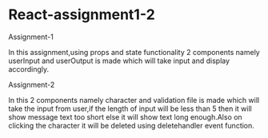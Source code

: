 # React-assignment1-2

Assignment-1

In this assignment,using props and state functionality 2 components namely userInput and userOutput is made which will take input and display accordingly.


Assignment-2

In this 2 components namely character and validation file is made which will take the input from user,if the length of input will be less than 5 then it will 
show message text too short else it will show text long enough.Also on clicking the character it will be deleted using deletehandler event function.
